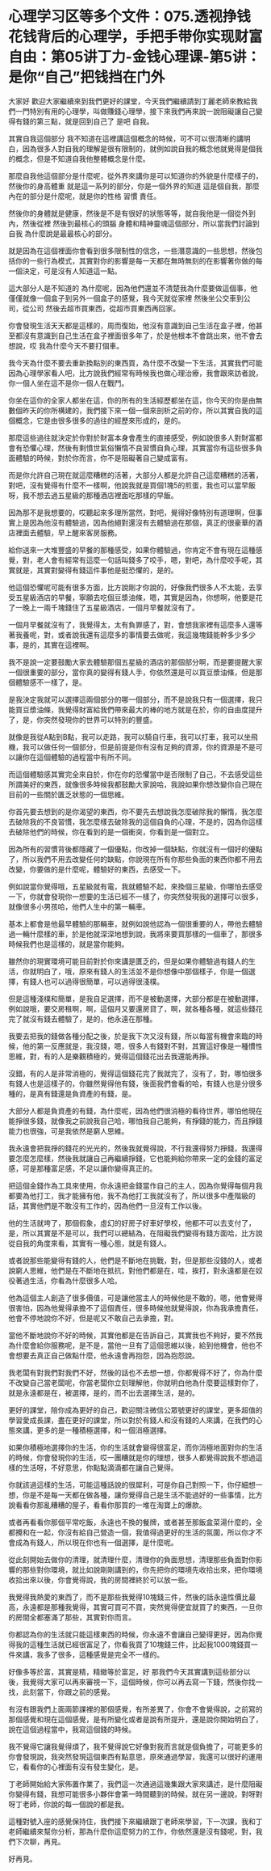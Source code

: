 # 心理学习区等多个文件：075.透视挣钱花钱背后的心理学，手把手带你实现财富自由：第05讲丁力-金钱心理课-第5讲：是你“自己”把钱挡在门外

大家好 歡迎大家繼續來到我們更好的課堂，今天我們繼續請到丁麗老師來教給我們一門特別有用的心理學，叫做賺錢心理學，接下來我們再來說一說阻礙讓自己變得有錢的第三點，就是回到自己了 是吧 自我。

其實自我這個部分 我不知道在這裡講這個概念的時候，可不可以很清晰的講明白，因為很多人對自我的理解是很有限制的，就例如說自我的概念他就覺得是個我的概念，但是不知道自我他整體概念是什麼。

那麼自我他這個部分是什麼呢，從外界來講你是可以知道你的外貌是什麼樣子的，然後你的身高體重 就是這一系列的部分，你是一個外界的知道 這是個自我，那麼內在的部分是什麼呢，就是你的性格 習慣 責任。

然後你的身體就是健康，然後是不是有很好的狀態等等，就自我他是一個從外到內，然後從裡 然後到最核心的頭腦 身體和精神靈魂這個部分，所以當我們討論到自我 為什麼說是最最核心的部分。

就是因為在這個裡面你會看到很多限制性的信念，一些潛意識的一些思想，然後包括你的一些行為模式，其實對你的影響是每一天都在無時無刻的在影響著你做的每一個決定，可是沒有人知道這一點。

這大部分人是不知道的 為什麼呢，因為他們還並不清楚我為什麼要做這個事，他僅僅就像一個盒子到另外一個盒子的感覺，我今天就從家裡 然後坐公交車到公司，從公司 然後去超市買東西，從超市買東西再回家。

你會發現生活天天都是這樣的，周而復始，他沒有意識到自己生活在盒子裡，他甚至都沒有意識到自己生活在盒子裡面很多年了，於是他根本不會跳出來，他不會去想說，哎 我為什麼今天不要打個車。

我今天為什麼不要去重新換點別的東西買，為什麼不改變一下生活，其實我們可能 因為心理學家看人吧，比方說我們經常有時候我也做心理治療，我會跟來訪者說，你一個人坐在這不是你一個人在戰鬥。

你坐在這你的全家人都坐在這，你的所有的生活經歷都坐在這，你今天的你是由無數個昨天的你所構建的，我們接下來一個一個來剖析之前的你，所以其實自我的這個概念，它是由很多很多的過往的經歷來形成的，是的。

那麼這些過往就決定於你對於財富本身會產生的直接感受，例如說很多人對財富都會有恐懼心理，然後有剩憤世氣俗懶惰不良習慣自負心理，其實當你有這些很多負面體驗的時候，對於你而言，你不是阻礙著自己變成富有。

而是你允許自己現在就這麼糟糕的活著，大部分人都是允許自己這麼糟糕的活著，對吧，沒有覺得有什麼不一樣啊，他說我就是買個1塊5的煎蛋，我也可以當早飯呀，我不想去過五星級的那種酒店裡面吃那樣的早飯。

因為那不是我想要的，哎聽起來多理所當然，對吧，覺得好像特別有道理啊，但事實上是因為他沒有體驗過，因為他絕對還沒有去體驗過在那個，真正的很豪華的酒店裡面去體驗，早上醒來客房服務。

給你送來一大堆豐盛的早餐的那種感受，如果你體驗過，你肯定不會有現在這種感覺，對，老人會有經常有這麼一句話叫錢多了咬手，嗯，對吧，為什麼咬手呢，其實就是，其實對變得有錢這件事他是挺恐懼的，是的。

他這個恐懼呢可能有很多方面，比方說剛才你說的，好像我們很多人不太能，去享受五星級酒店的早餐，寧願去吃個豆漿油條，嗯，其實是因為，你想啊，他要是花了一晚上一兩千塊錢住了五星級酒店，一個月早餐就沒有了。

一個月早餐就沒有了，我覺得太，太有負罪感了，對，會想我家裡有這麼多人還等著我養呢，對，或者說我還有這麼多的事情要去做呢，我這幾塊錢能幹多少多少事，是的，其實在這裡啊。

我不是說一定要鼓勵大家去體驗那個五星級的酒店的那個部分啊，而是要提醒大家一個很重要的部分，當你真的變得有錢人手，你依然還是可以買豆漿油條，但是那個體驗感不一樣了，是。

是我決定我就可以選擇這兩個部分的哪一個部分，而不是說我只有一個選擇，我只能買豆漿油條，我覺得財富給我們帶來最大的棒的地方就是在於，你的自由度提升了，是，你突然發現你的世界可以特別的豐盛。

就像是我從A點到B點，我可以走路，我可以騎自行車，我可以打車，我可以坐飛機，我可以做任何一個部分，但是前提是你有沒有足夠的資源，你的資源是不是可以讓你在這個體驗的過程當中有所不同。

而這個體驗感其實完全來自於，你在你的恐懼當中是否限制了自己，不去感受這些所謂美好的東西，就像很多時候我都鼓勵大家說哈，我說如果你想改變你自己現在目前的一些關於匱乏狀態的一個思維。

你首先要去想到的是你渴望的東西，你不要先去想說我怎麼破除我的懶惰，我怎麼去破除我的不良習慣，我怎麼樣去破除我的這個自負的心理，不是的，因為你這樣去破除他們的時候，你在看到的是一個衝突，你看到是一個對立。

因為所有的習慣背後都隱藏了一個優點，你改掉一個缺點，你就沒有一個好的優點了，所以我們不用去改變任何的缺點，你說現在所有你那些負面的東西你都不用去改變，你要做的是什麼呢，體驗好的東西，去感受一下。

例如說當你覺得哦，五星級就有電，我就體驗不起，來換個三星級，你哪怕去感受一下，你就會發現你一想要的生活已經不一樣了，你突然發現我的選擇可以很多，就像很多小男孩哈，他們人生中的第一輛車。

基本上都會是他最早體驗的那輛車，就例如說他認為一個很重要的人，帶他去體驗過一輛什麼樣的車，於是他就深深地想到說，我將來要買那樣的一個車了，那很多時候我們也是這樣的，就是當你能夠。

雖然你的現實環境可能目前對於你來講是匱乏的，但是如果你體驗過有錢人的生活，你就明白了，哦，原來有錢人的生活並不是你想像中那個樣子，你是一個選擇，有錢人也可以過得很簡單，可以過得很淺樸。

但是這種淺樸和簡單，是我自足選擇，而不是被動選擇，大部分都是在被動選擇，例如說哦，要交房租啊，啊，這個月又要還房貸了，啊，就各種各種，就這些錢花完了就沒有錢去體驗了，是的，他永遠在那種。

我要去把我的錢做各種分配之後，於是我下次又沒有錢，所以每當有機會來臨的時候，他的第一反應就是，我沒錢，嗯，很多人有錢對不對，其實這好像是一種慣性思維，對，有的人是樂觀積極的，覺得這個錢花出去我還能再掙。

沒錯，有的人是非常消極的，覺得這個錢花完了我就完了，沒有了，對，哪怕很多有錢人也是這樣子的，你雖然覺得他有錢，後面我們會看的哈，有錢人也是分很多種的，是真有錢還是負資產的有錢，是。

大部分人都是負資產的有錢，為什麼呢，因為他們很消極的看待世界，哪怕他現在能掙很多錢，就像我之前說我自己哈，哪怕我自己能夠，有掙錢的能力，而且掙錢能力也很強，可是我依然是窮人思維。

我永遠會把我掙的錢花的光光的，然後我就覺得說，不行我還得努力掙錢，我還得要怎麼怎麼樣，然後我就讓自己再繼續掙錢，它也能夠給你帶來一定的金錢的富足感，可是那種富足感，不足以讓你變得真正的。

把這個金錢作為工具來使用，你永遠把金錢當作自己的主人，因為你覺得每個月我都要為他打工，我才能擁有他，我不為他打工我就沒有了，所以很多中產階級的話，其實他們是不敢沒有工作的，因為他們一旦沒有工作以後。

他的生活就垮了，那個假象，虛幻的好房子好車好學校，他都不可以去支付了，是，所以其實是不是可以，我們可以總結為，在阻礙我們變得有錢方面哈，比方說從自我的角度來看，其實有一種心態，就是有錢人。

或者說那些能變得有錢的人，他們是不斷地在挑戰，對，但是那些沒錢的人，或者說窮人思維，他們是在不斷地在抵抗，對他們都是在，哇，挨打，對永遠都是在奴役著過生活，你看為什麼很多人哈。

他為這個主人創造了很多價值，可是讓他當主人的時候他是不敢的，嗯，他會覺得很害怕，因為他覺得承擔不了這個責任，很多時候他就覺得說，你為我承擔責任，他會不停地說你不好，但是呢又不敢自己去承擔，對。

當他不斷地說你不好的時候，其實他都是在告訴自己，其實我也不夠好，要不然我為什麼會給你服務呢，是不是，當他一旦有了這個思維以後，給到他機會，他也不會想要去真正自己做點什麼，他永遠會再抱怨，因為抱怨說。

我老闆有對我們對我們不好，然後的話也不去想一想，你都覺得不好了，你為什麼不改變自己當老闆呢，你當老闆你立刻理解他，你就明白他為什麼要這樣對你了，就是永遠都是在，被選擇，是的，而不出去選擇生活，是的。

更好的課堂，陪你成為更好的自己，歡迎關注微信公眾號更好的課堂，更多超值的學習愛成長課，盡在更好的課堂，所以對於有錢人和沒有錢的人來講，在我們的心態來講，更多的是一種積極選擇，和一個消極選擇。

如果你積極地選擇你的生活，你的生活就會變得很富足，而你消極地面對你的生活的時候，你會發現你的生活，哎一團糟就是你的理想，很多人都覺得說我不想過這樣的生活呀，不好意思，你點點滴滴都在讓自己覺得。

你就該過這樣的生活，可能這種話說的很犀利，可是你自己對照一下，你仔細想一想，你是不是每一天都在做各種，讓你覺得自己是生活不能過好的一些事情，比方說看看你那亂糟糟的屋子，看看你那買的一堆在淘寶上的爆款。

或者再看看你那個平常吃飯，永遠也不換的餐牌，或者甚至那飯盒菜湯什麼的，全都攪和在一起，你沒有給自己營造一個，我值得過更好的生活的氛圍，所以你才不會成為有錢人，所以現在你也有一個選擇，是什麼呢。

從此刻開始去做你的清理，就清理什麼，清理你的負面思想，清理那些負面對你影響的那些對你環境，就比如說剛剛講到的，你先把你的環境先收拾出來，把你環境收拾出來以後，你會覺得說，我的房間裡終於可以放一些。

我覺得我熱愛的東西了，而不是那些我覺得10塊錢三件，然後的話永遠性價比最高，永遠都是那種我覺得，其實可買可不買，突然覺得便宜就買了的東西，一旦你的房間全都塞滿了那些，其實對你而言。

你都認為你的生活就只能這樣東西的時候，你永遠不會讓自己變得更好，因為你覺得我的這種生活就已經很富足了，你看我買了10塊錢三件，比起我1000塊錢買一件來講，我多了很多，這種感覺是完全不一樣的。

好像多等於富，其實是精，精緻等於富足，好 那我們今天其實講到這些部分以後，我覺得大家可以再來審視一下，這個時候，你可以再去寫一下錢，然後你找一找，此刻當下，你跟之前的感覺。

有沒有跟我們上面兩節課裡的那個感覺，有所差異了，你會不會覺得說，之前寫的那個感覺和現在這個感覺，是有所變化或者是說有所提升，還是說你開始明白了，說在這個過程當中，我寫這個錢的時候。

我不覺得它讓我覺得煩了，我不覺得說它好像對我而言就是個負擔了，可能更多的你會發現說，我突然發現這個東西有點意思，原來通過學習，我還可以很好的運用它，看看你的心裡面有沒有發生變化，是。

丁老師開始給大家佈置作業了，我們這一次通過這幾集跟大家來講述，是什麼阻礙你變得有錢，我想可能很多小夥伴會第一時間聽到的時候，就在另一邊說，對呀對呀丁老師，你說的每一個說的都是我。

這種對號入座的感覺保持住，我們接下來繼續跟丁老師來學習，下一次課，我和丁老師繼續來幫你分析，那為什麼你這麼努力的工作，你依然還是沒有錢呢，對，我們下次聊，再見。

好再見。